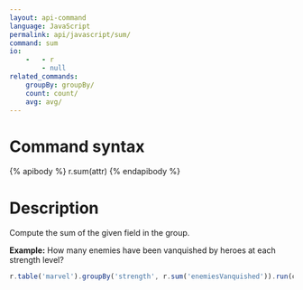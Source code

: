 ```yaml
---
layout: api-command 
language: JavaScript
permalink: api/javascript/sum/
command: sum 
io:
    -   - r
        - null
related_commands:
    groupBy: groupBy/
    count: count/
    avg: avg/
---
```


# Command syntax #

{% apibody %}
r.sum(attr)
{% endapibody %}

# Description #

Compute the sum of the given field in the group.

__Example:__ How many enemies have been vanquished by heroes at each strength level?

```js
r.table('marvel').groupBy('strength', r.sum('enemiesVanquished')).run(conn, callback)
```

